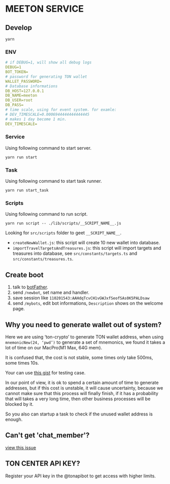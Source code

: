 # MEETON SERVICE

## Develop

```
yarn
```

### ENV
```yaml
# if DEBUG=1, will show all debug logs
DEBUG=1
BOT_TOKEN=
# password for generating TON wallet
WALLET_PASSWORD=
# Database informations
DB_HOST=127.0.0.1
DB_NAME=meeton
DB_USER=root
DB_PASS=
# time scale, using for event system. for examle:
# DEV_TIMESCALE=0.0006944444444444445
# makes 1 day become 1 min.
DEV_TIMESCALE=
```

### Service

Using following command to start server.

```
yarn run start
```

### Task

Using following command to start task runner.

```
yarn run start_task
```

### Scripts

Using following command to run script.

```
yarn run script -- ./lib/scripts/__SCRIPT_NAME__.js
```

Looking for `src/scripts` folder to geet `__SCRIPT_NAME__`.

* `createNewWallet.js`: this script will create 10 new wallet into database.
* `importTravelTargetsAndTreasures.js`: this script will import targets and treasures into database, see `src/constants/targets.ts` and `src/constants/treasures.ts`.

## Create boot

1. talk to [botFather](https://t.me/botfather).
2. send `/newbot`, set name and handler.
3. save session like `110201543:AAHdqTcvCH1vGWJxfSeofSAs0K5PALDsaw`
4. send `/mybots`, edit bot informations, `Description` shows on the welcome page.

## Why you need to generate wallet out of system?

Here we are using ‘ton-crypto’ to generate TON wallet address, when using `mnemonicNew(24, ‘pwd’)` to generate a set of mnemonics, we found it takes a lot of time on our MacPro(M1 Max, 64G mem).

It is confused that, the cost is not stable, some times only take 500ms, some times 10s.

Your can use [this gist](https://gist.github.com/sekaiamber/0f80fdffc8dbf11cdf2c92a8e5bfd747
) for testing case.

In our point of view, it is ok to spend a certain amount of time to generate addresses, but if this cost is unstable, it will cause uncertainty, because we cannot make sure that this process will finally finish, if it has a probability that will takes a very long time, then other business processes will be blocked by it.

So you also can startup a task to check if the unused wallet address is enough.


## Can't get 'chat_member'?

[view this issue](https://github.com/yagop/node-telegram-bot-api/issues/923)

## TON CENTER API KEY?

Register your API key in the @tonapibot to get access with higher limits.
